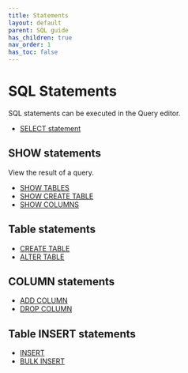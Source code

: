 ```yaml
---
title: Statements
layout: default
parent: SQL guide
has_children: true
nav_order: 1
has_toc: false
---
```


# SQL Statements

SQL statements can be executed in the Query editor.

* [SELECT statement](/docs/sql-guide/statements/statement-select)

## SHOW statements

View the result of a query.

* [SHOW TABLES](/docs/sql-guide/statements/statement-tables-show)
* [SHOW CREATE TABLE](/docs/sql-guide/statements/statement-show-create-table)
* [SHOW COLUMNS](/docs/sql-guide/statements/statement-columns-show)

## Table statements

* [CREATE TABLE](/docs/sql-guide/statements/statement-create-table)
* [ALTER TABLE](/docs/sql-guide/statements/statement-table-alter)

## COLUMN statements

* [ADD COLUMN](/docs/sql-guide/statements/statement-add-column)
* [DROP COLUMN](/docs/sql-guide/statements/statement-column-drop)

## Table INSERT statements

* [INSERT](/docs/sql-guide/statements/statement-insert)
* [BULK INSERT](/docs/sql-guide/statements/statement-insert-bulk)
